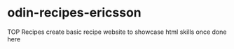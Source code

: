 # odin-recipes-ericsson
TOP Recipes
create basic recipe website to showcase html skills once done here